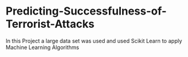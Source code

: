 # Predicting-Successfulness-of-Terrorist-Attacks
In this Project a large data set was used and used Scikit Learn to apply Machine Learning Algorithms 
